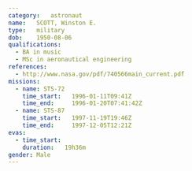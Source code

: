 ```yaml
---
category:	astronaut
name:	SCOTT, Winston E.
type:	military
dob:	1950-08-06
qualifications:
  - BA in music
  - MSc in aeronautical engineering
references:
  - http://www.nasa.gov/pdf/740566main_current.pdf
missions:
  - name: STS-72
    time_start:   1996-01-11T09:41Z
    time_end:     1996-01-20T07:41:42Z
  - name: STS-87
    time_start:   1997-11-19T19:46Z
    time_end:     1997-12-05T12:21Z
evas:
  - time_start: 
    duration:   19h36m
gender:	Male
---
```

